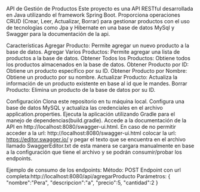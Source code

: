API de Gestión de Productos
Este proyecto es una API RESTful desarrollada en Java utilizando el framework Spring Boot. Proporciona operaciones CRUD (Crear, Leer, Actualizar, Borrar) para gestionar productos
con el uso de tecnologías como Jpa y Hibernate en una base de datos MySql y Swagger para la documentación de la api.

Características
Agregar Producto: Permite agregar un nuevo producto a la base de datos.
Agregar Varios Productos: Permite agregar una lista de productos a la base de datos.
Obtener Todos los Productos: Obtiene todos los productos almacenados en la base de datos.
Obtener Producto por ID: Obtiene un producto específico por su ID.
Obtener Producto por Nombre: Obtiene un producto por su nombre.
Actualizar Producto: Actualiza la información de un producto existente en base al id que le mandes.
Borrar Producto: Elimina un producto de la base de datos por su ID.



Configuración
Clona este repositorio en tu máquina local.
Configura una base de datos MySQL y actualiza las credenciales en el archivo application.properties.
Ejecuta la aplicación utilizando Gradle para el manejo de dependencias(build.gradle).
Accede a la documentación de la API en http://localhost:8080/swagger-ui.html.
En caso de no permitir acceder a la url: http://localhost:8080/swagger-ui.html
colocar la url: https://editor.swagger.io/ y pegar el texto que se encuentra en el archivo llamado SwaggerEditor.txt
de esta manera se cargara manualmente en base a la configuración que tiene el archivo y se podrán consumir/probar los endpoints.

Ejemplo de consumo de los endpoints:
Método: POST
Endpoint con url completa:http://localhost:8080/api/agregarProducto
Parámetros:
{
    "nombre":"Pera",
    "descripcion":"a",
    "precio":5,
    "cantidad":2
}
